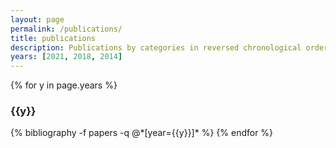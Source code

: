 ```yaml
---
layout: page
permalink: /publications/
title: publications
description: Publications by categories in reversed chronological order. Generated by jekyll-scholar.
years: [2021, 2018, 2014]
---
```


{% for y in page.years %}
  <h3 class="year">{{y}}</h3>
  {% bibliography -f papers -q @*[year={{y}}]* %}
{% endfor %}
